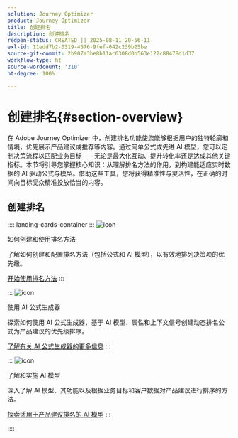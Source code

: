 ```yaml
---
solution: Journey Optimizer
product: Journey Optimizer
title: 创建排名
description: 创建排名
redpen-status: CREATED_||_2025-08-11_20-56-11
exl-id: 11edd7b2-0319-4576-9fef-042c239b25be
source-git-commit: 2b907a3be8b11ac6308d0b563e122c88478d1d37
workflow-type: ht
source-wordcount: '210'
ht-degree: 100%

---
```


# 创建排名{#section-overview}

在 Adobe Journey Optimizer 中，创建排名功能使您能够根据用户的独特轮廓和情境，优先展示产品建议或推荐等内容。通过简单公式或先进 AI 模型，您可以定制决策流程以匹配业务目标——无论是最大化互动、提升转化率还是达成其他关键指标。本节将引导您掌握核心知识：从理解排名方法的作用，到构建能适应实时数据的 AI 驱动公式与模型。借助这些工具，您将获得精准性与灵活性，在正确的时间向目标受众精准投放恰当的内容。

## 创建排名

:::: landing-cards-container
:::
![icon](https://cdn.experienceleague.adobe.com/icons/circle-play.svg)

如何创建和使用排名方法

了解如何创建和配置排名方法（包括公式和 AI 模型），以有效地排列决策项的优先级。

[开始使用排名方法](../using/experience-decisioning/ranking/ranking.md)
:::

:::
![icon](https://cdn.experienceleague.adobe.com/icons/gear.svg)

使用 AI 公式生成器

探索如何使用 AI 公式生成器，基于 AI 模型、属性和上下文信号创建动态排名公式为产品建议的优先级排序。

[了解有关 AI 公式生成器的更多信息](../using/experience-decisioning/ranking/ranking-formulas.md)
:::

:::
![icon](https://cdn.experienceleague.adobe.com/icons/book.svg)

了解和实施 AI 模型

深入了解 AI 模型、其功能以及根据业务目标和客户数据对产品建议进行排序的方法。

[探索适用于产品建议排名的 AI 模型](experience-decisioning-ai-models-landing-page.md)
:::

::::
